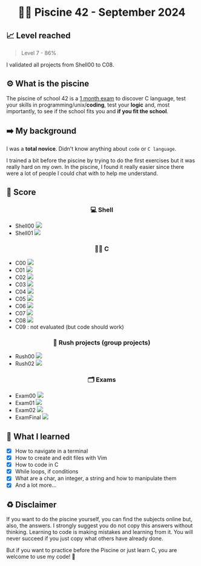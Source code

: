 <h1 align="center"> 🏊‍♀️ <strong>Piscine 42 - September 2024</strong> </h1>

## 📈 **Level reached**
> Level 7 - 86%

I validated all projects from Shell00 to C08.

## ⚙️ **What is the piscine**
The piscine of school 42 is a <ins>1 month exam</ins> to discover C language, test your skills in programming/unix/**coding**, test your **logic** and, most importantly, to see if the school fits you and **if you fit the school**.

## ➡️ **My background**
I was a **total novice**. Didn't know anything about `code` or `C language`.

I trained a bit before the piscine by trying to do the first exercises but it was really hard on my own. In the piscine, I found it really easier since there were a lot of people I could chat with to help me understand.

## 🎯 **Score**
<h3 align="center"> 💻 <strong>Shell</strong> </h3>

- Shell00 ![](https://geps.dev/progress/60)
- Shell01 ![](https://geps.dev/progress/55)

<h3 align="center"> 👩‍💻 <strong>C</strong> </h3>

- C00 ![](https://geps.dev/progress/85)
- C01 ![](https://geps.dev/progress/100)
- C02 ![](https://geps.dev/progress/75)
- C03 ![](https://geps.dev/progress/75)
- C04 ![](https://geps.dev/progress/85)
- C05 ![](https://geps.dev/progress/80)
- C06 ![](https://geps.dev/progress/70)
- C07 ![](https://geps.dev/progress/60)
- C08 ![](https://geps.dev/progress/70)
- C09 : not evaluated (but code should work)

<h3 align="center"> 🤝 <strong>Rush projects (group projects)</strong> </h3>

- Rush00 ![](https://geps.dev/progress/10)
- Rush02 ![](https://geps.dev/progress/52)

<h3 align="center"> 🗂️ <strong>Exams</strong> </h3>

- Exam00 ![](https://geps.dev/progress/30) 
- Exam01 ![](https://geps.dev/progress/40)
- Exam02 ![](https://geps.dev/progress/70)
- ExamFinal ![](https://geps.dev/progress/60)

## 🧠 **What I learned**
- [x] How to navigate in a terminal
- [x] How to create and edit files with Vim
- [x] How to code in C
- [x] While loops, if conditions
- [x] What are a char, an integer, a string and how to manipulate them
- [x] And a lot more...

## ♻️ **Disclaimer**
If you want to do the piscine yourself, you can find the subjects online but, also, the answers. I strongly suggest you do not copy this answers without thinking. Learning to code is making mistakes and learning from it. You will never succeed if you just copy what others have already done.

But if you want to practice before the Piscine or just learn C, you are welcome to use my code! 🙂
